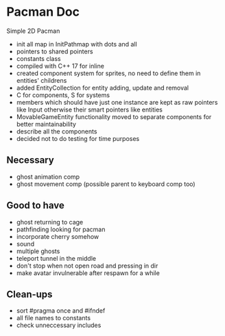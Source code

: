 # Pacman Doc
Simple 2D Pacman
- init all map in InitPathmap with dots and all
- pointers to shared pointers
- constants class
- compiled with C++ 17 for inline
- created component system for sprites, no need to define them in entities' childrens
- added EntityCollection for entity adding, update and removal
- C for components, S for systems
- members which should have just one instance are kept as raw pointers like Input 
otherwise their smart pointers like entities
- MovableGameEntity functionality moved to separate components for better maintainability
- describe all the components
- decided not to do testing for time purposes

## Necessary
- ghost animation comp
- ghost movement comp (possible parent to keyboard comp too)

## Good to have
- ghost returning to cage
- pathfinding looking for pacman
- incorporate cherry somehow
- sound
- multiple ghosts
- teleport tunnel in the middle
- don't stop when not open road and pressing in dir
- make avatar invulnerable after respawn for a while

## Clean-ups
- sort #pragma once and #ifndef
- all file names to constants
- check unneccessary includes
